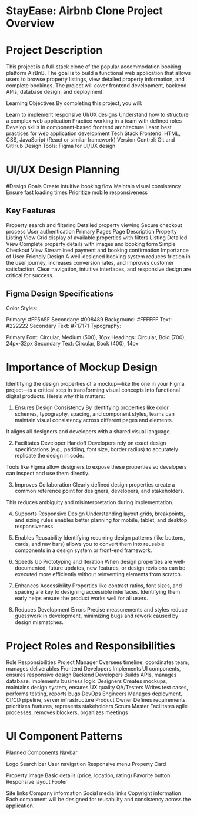# StayEase: Airbnb Clone Project Overview

# Project Description
This project is a full-stack clone of the popular accommodation booking platform AirBnB. The goal is to build a functional web application that allows users to browse property listings, view detailed property information, and complete bookings. The project will cover frontend development, backend APIs, database design, and deployment.

Learning Objectives
By completing this project, you will:

Learn to implement responsive UI/UX designs
Understand how to structure a complex web application
Practice working in a team with defined roles
Develop skills in component-based frontend architecture
Learn best practices for web application development
Tech Stack
Frontend: HTML, CSS, JavaScript (React or similar framework)
Version Control: Git and GitHub
Design Tools: Figma for UI/UX design

# UI/UX Design Planning
#Design Goals
Create intuitive booking flow
Maintain visual consistency
Ensure fast loading times
Prioritize mobile responsiveness

## Key Features
Property search and filtering
Detailed property viewing
Secure checkout process
User authentication
Primary Pages
Page	Description
Property Listing View	Grid display of available properties with filters
Listing Detailed View	Complete property details with images and booking form
Simple Checkout View	Streamlined payment and booking confirmation
Importance of User-Friendly Design
A well-designed booking system reduces friction in the user journey, increases conversion rates, and improves customer satisfaction. Clear navigation, intuitive interfaces, and responsive design are critical for success.

## Figma Design Specifications
Color Styles:

Primary: #FF5A5F
Secondary: #008489
Background: #FFFFFF
Text: #222222
Secondary Text: #717171
Typography:

Primary Font: Circular, Medium (500), 16px
Headings: Circular, Bold (700), 24px-32px
Secondary Text: Circular, Book (400), 14px

# Importance of Mockup Design
Identifying the design properties of a mockup—like the one in your Figma project—is a critical step in transforming visual concepts into functional digital products. Here’s why this matters:

1. Ensures Design Consistency
By identifying properties like color schemes, typography, spacing, and component styles, teams can maintain visual consistency across different pages and elements.

It aligns all designers and developers with a shared visual language.

2. Facilitates Developer Handoff
Developers rely on exact design specifications (e.g., padding, font size, border radius) to accurately replicate the design in code.

Tools like Figma allow designers to expose these properties so developers can inspect and use them directly.

3. Improves Collaboration
Clearly defined design properties create a common reference point for designers, developers, and stakeholders.

This reduces ambiguity and misinterpretation during implementation.

4. Supports Responsive Design
Understanding layout grids, breakpoints, and sizing rules enables better planning for mobile, tablet, and desktop responsiveness.

5. Enables Reusability
Identifying recurring design patterns (like buttons, cards, and nav bars) allows you to convert them into reusable components in a design system or front-end framework.

6. Speeds Up Prototyping and Iteration
When design properties are well-documented, future updates, new features, or design revisions can be executed more efficiently without reinventing elements from scratch.

7. Enhances Accessibility
Properties like contrast ratios, font sizes, and spacing are key to designing accessible interfaces. Identifying them early helps ensure the product works well for all users.

8. Reduces Development Errors
Precise measurements and styles reduce guesswork in development, minimizing bugs and rework caused by design mismatches.


# Project Roles and Responsibilities
Role	Responsibilities
Project Manager	Oversees timeline, coordinates team, manages deliverables
Frontend Developers	Implements UI components, ensures responsive design
Backend Developers	Builds APIs, manages database, implements business logic
Designers	Creates mockups, maintains design system, ensures UX quality
QA/Testers	Writes test cases, performs testing, reports bugs
DevOps Engineers	Manages deployment, CI/CD pipeline, server infrastructure
Product Owner	Defines requirements, prioritizes features, represents stakeholders
Scrum Master	Facilitates agile processes, removes blockers, organizes meetings

# UI Component Patterns
Planned Components
Navbar

Logo
Search bar
User navigation
Responsive menu
Property Card

Property image
Basic details (price, location, rating)
Favorite button
Responsive layout
Footer

Site links
Company information
Social media links
Copyright information
Each component will be designed for reusability and consistency across the application.
